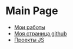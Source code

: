 # Main Page

* [Мои работы](https://kais-blkc.github.io/practice/)
* [Моя страница github](https://github.com/kais-blkc/)
* [Проекты JS](https://github.com/kais-blkc/js/)
